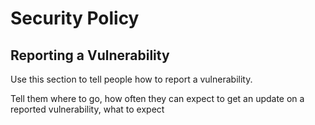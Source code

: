# Security Policy

## Reporting a Vulnerability

Use this section to tell people how to report a vulnerability.

Tell them where to go, how often they can expect to get an update on a
reported vulnerability, what to expect 
